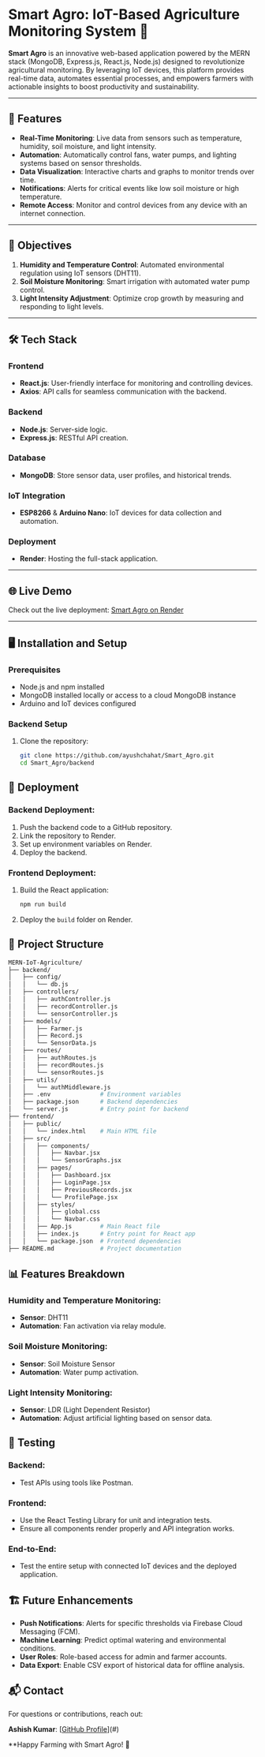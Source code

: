 # Smart Agro: IoT-Based Agriculture Monitoring System 🌱

**Smart Agro** is an innovative web-based application powered by the MERN stack (MongoDB, Express.js, React.js, Node.js) designed to revolutionize agricultural monitoring. By leveraging IoT devices, this platform provides real-time data, automates essential processes, and empowers farmers with actionable insights to boost productivity and sustainability.

---

## 🌟 Features

- **Real-Time Monitoring**: Live data from sensors such as temperature, humidity, soil moisture, and light intensity.
- **Automation**: Automatically control fans, water pumps, and lighting systems based on sensor thresholds.
- **Data Visualization**: Interactive charts and graphs to monitor trends over time.
- **Notifications**: Alerts for critical events like low soil moisture or high temperature.
- **Remote Access**: Monitor and control devices from any device with an internet connection.

---

## 🎯 Objectives

1. **Humidity and Temperature Control**: Automated environmental regulation using IoT sensors (DHT11).
2. **Soil Moisture Monitoring**: Smart irrigation with automated water pump control.
3. **Light Intensity Adjustment**: Optimize crop growth by measuring and responding to light levels.

---

## 🛠️ Tech Stack

### Frontend
- **React.js**: User-friendly interface for monitoring and controlling devices.
- **Axios**: API calls for seamless communication with the backend.

### Backend
- **Node.js**: Server-side logic.
- **Express.js**: RESTful API creation.

### Database
- **MongoDB**: Store sensor data, user profiles, and historical trends.

### IoT Integration
- **ESP8266** & **Arduino Nano**: IoT devices for data collection and automation.

### Deployment
- **Render**: Hosting the full-stack application.

---

## 🌐 Live Demo

Check out the live deployment: [Smart Agro on Render](https://your-deployment-url.render.com)

---

## 🖥️ Installation and Setup

### Prerequisites
- Node.js and npm installed
- MongoDB installed locally or access to a cloud MongoDB instance
- Arduino and IoT devices configured

### Backend Setup
1. Clone the repository:
   ```bash
   git clone https://github.com/ayushchahat/Smart_Agro.git
   cd Smart_Agro/backend

## 🚀 Deployment

### Backend Deployment:
1. Push the backend code to a GitHub repository.
2. Link the repository to Render.
3. Set up environment variables on Render.
4. Deploy the backend.

### Frontend Deployment:
1. Build the React application:
   ```bash
   npm run build
   ```
2. Deploy the `build` folder on Render.

## 📂 Project Structure

```bash
MERN-IoT-Agriculture/
├── backend/
│   ├── config/
│   │   └── db.js
│   ├── controllers/
│   │   ├── authController.js
│   │   ├── recordController.js
│   │   └── sensorController.js
│   ├── models/
│   │   ├── Farmer.js
│   │   ├── Record.js
│   │   └── SensorData.js
│   ├── routes/
│   │   ├── authRoutes.js
│   │   ├── recordRoutes.js
│   │   └── sensorRoutes.js
│   ├── utils/
│   │   └── authMiddleware.js
│   ├── .env              # Environment variables
│   ├── package.json      # Backend dependencies
│   └── server.js         # Entry point for backend
├── frontend/
│   ├── public/
│   │   └── index.html    # Main HTML file
│   ├── src/
│   │   ├── components/
│   │   │   ├── Navbar.jsx
│   │   │   └── SensorGraphs.jsx
│   │   ├── pages/
│   │   │   ├── Dashboard.jsx
│   │   │   ├── LoginPage.jsx
│   │   │   ├── PreviousRecords.jsx
│   │   │   └── ProfilePage.jsx
│   │   ├── styles/
│   │   │   ├── global.css
│   │   │   └── Navbar.css
│   │   ├── App.js        # Main React file
│   │   ├── index.js      # Entry point for React app
│   │   └── package.json  # Frontend dependencies
├── README.md             # Project documentation
```

## 📊 Features Breakdown

### Humidity and Temperature Monitoring:
- **Sensor**: DHT11
- **Automation**: Fan activation via relay module.

### Soil Moisture Monitoring:
- **Sensor**: Soil Moisture Sensor
- **Automation**: Water pump activation.

### Light Intensity Monitoring:
- **Sensor**: LDR (Light Dependent Resistor)
- **Automation**: Adjust artificial lighting based on sensor data.

## 🧪 Testing

### Backend:
- Test APIs using tools like Postman.

### Frontend:
- Use the React Testing Library for unit and integration tests.
- Ensure all components render properly and API integration works.

### End-to-End:
- Test the entire setup with connected IoT devices and the deployed application.

## 🏗️ Future Enhancements

- **Push Notifications**: Alerts for specific thresholds via Firebase Cloud Messaging (FCM).
- **Machine Learning**: Predict optimal watering and environmental conditions.
- **User Roles**: Role-based access for admin and farmer accounts.
- **Data Export**: Enable CSV export of historical data for offline analysis.

## 📬 Contact
For questions or contributions, reach out:

**Ashish Kumar**: [[GitHub Profile](https://github.com/kashish049)](#)

**Happy Farming with Smart Agro! 🌾
